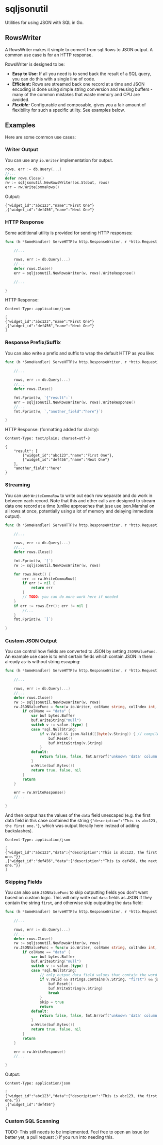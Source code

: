 # sqljsonutil

Utilities for using JSON with SQL in Go.

## RowsWriter

A RowsWriter makes it simple to convert from sql.Rows to JSON output. A common use case is for an HTTP response.

RowsWriter is designed to be:

* **Easy to Use:** If all you need is to send back the result of a SQL query, you can do this with a single line of code.
* **Efficient:** Rows are streamed back one record at a time and JSON encoding is done using simple string conversion and reusing buffers - many of the common mistakes that waste memory and CPU are avoided.
* ***Flexible:*** Configurable and composable, gives you a fair amount of flexibility for such a specific utility.  See examples below.

## Examples

Here are some common use cases:

### Writer Output

You can use any `io.Writer` implementation for output.

```go
rows, err := db.Query(...)
//...
defer rows.Close()
rw := sqljsonutil.NewRowsWriter(os.Stdout, rows)
err = rw.WriteCommaRows()
```

Output:
```
{"widget_id":"abc123","name":"First One"}
,{"widget_id":"def456","name":"Next One"}
```


### HTTP Response

Some additional utility is provided for sending HTTP responses:

```go
func (h *SomeHandler) ServeHTTP(w http.ResponseWriter, r *http.Request) {
    
    //...

    rows, err := db.Query(...)
    //...
    defer rows.Close()
    err = sqljsonutil.NewRowsWriter(w, rows).WriteResponse()

    //...

}
```

HTTP Response:
```
Content-Type: application/json

[
{"widget_id":"abc123","name":"First One"}
,{"widget_id":"def456","name":"Next One"}
]
```

### Response Prefix/Suffix

You can also write a prefix and suffix to wrap the default HTTP as you like:

```go
func (h *SomeHandler) ServeHTTP(w http.ResponseWriter, r *http.Request) {
    
    //...

    rows, err := db.Query(...)
    //...
    defer rows.Close()

    fmt.Fprint(w, `{"result":`)
    err = sqljsonutil.NewRowsWriter(w, rows).WriteResponse()
    //...
    fmt.Fprint(w, `,"another_field":"here"}`)

}
```

HTTP Response: (formatting added for clarity):
```
Content-Type: text/plain; charset=utf-8

{
    "result": [
        {"widget_id":"abc123","name":"First One"},
        {"widget_id":"def456","name":"Next One"}
    ],
    "another_field":"here"
}
```

### Streaming

You can use `WriteCommaRow` to write out each row separate and do work in between each record.  Note that this and other calls are designed to stream data one record at a time (unlike approaches that juse use json.Marshal on all rows at once, potentially using a lot of memory and delaying immediate output).

```go
func (h *SomeHandler) ServeHTTP(w http.ResponseWriter, r *http.Request) {
    
    //...

    rows, err := db.Query(...)
    //...
    defer rows.Close()

    fmt.Fprint(w, `[`)
    rw := sqljsonutil.NewRowsWriter(w, rows)

    for rows.Next() {
        err := rw.WriteCommaRow()
        if err != nil {
            return err
        }
        // TODO: you can do more work here if needed
    }
    if err := rows.Err(); err != nil {
        //...
    }
    fmt.Fprint(w, `]`)

}
```

### Custom JSON Output

You can control how fields are converted to JSON by setting `JSONValueFunc`.  An example use case is to emit certain fields which contain JSON in them already as-is without string escaping:

```go
func (h *SomeHandler) ServeHTTP(w http.ResponseWriter, r *http.Request) {
    
    //...

    rows, err := db.Query(...)
    //...
    defer rows.Close()
    rw := sqljsonutil.NewRowsWriter(w, rows)
    rw.JSONValueFunc = func(w io.Writer, colName string, colIndex int, value interface{}) (ok, skip bool, err error) {
        if colName == "data" {
            var buf bytes.Buffer
            buf.WriteString("null")
            switch v := value.(type) {
            case *sql.NullString:
                if v.Valid && json.Valid([]byte(v.String)) { // compiler should optimize this cast away in Go 1.22+
                    buf.Reset()
                    buf.WriteString(v.String)
                }
            default:
                return false, false, fmt.Errorf("unknown 'data' column type: %#T", value)
            }
            w.Write(buf.Bytes())
            return true, false, nil
        }
        return
    }

    err = rw.WriteResponse()
    //...

}
```

And then output has the values of the `data` field unescaped (e.g. the first data field in this case contained the string `{"description":"This is abc123, the first one."}`, which was output literally here instead of adding backslashes).

```
Content-Type: application/json

[
{"widget_id":"abc123","data":{"description":"This is abc123, the first one."}}
,{"widget_id":"def456","data":{"description":"This is def456, the next one."}}
]
```


### Skipping Fields

You can also use `JSONValueFunc` to skip outputting fields you don't want based on custom logic.  This will only write out `data` fields as JSON if they contain the string `first`, and otherwise skip outputting the `data` field:

```go
func (h *SomeHandler) ServeHTTP(w http.ResponseWriter, r *http.Request) {
    
    //...

    rows, err := db.Query(...)
    //...
    defer rows.Close()
    rw := sqljsonutil.NewRowsWriter(w, rows)
    rw.JSONValueFunc = func(w io.Writer, colName string, colIndex int, value interface{}) (ok, skip bool, err error) {
        if colName == "data" {
            var buf bytes.Buffer
            buf.WriteString("null")
            switch v := value.(type) {
            case *sql.NullString:
                // only output data field values that contain the word "first"
                if v.Valid && strings.Contains(v.String, "first") && json.Valid([]byte(v.String)) { // compiler should optimize this cast away in Go 1.22+
                    buf.Reset()
                    buf.WriteString(v.String)
                    break
                }
                skip = true
                return
            default:
                return false, false, fmt.Errorf("unknown 'data' column type: %#T", value)
            }
            w.Write(buf.Bytes())
            return true, false, nil
        }
        return
    }

    err = rw.WriteResponse()
    //...

}
```

Output:
```
Content-Type: application/json

[
{"widget_id":"abc123","data":{"description":"This is abc123, the first one."}}
,{"widget_id":"def456"}
]
```


### Custom SQL Scanning

TODO: This still needs to be implemented.  Feel free to open an issue (or better yet, a pull request :) if you run into needing this.
